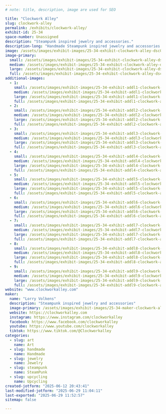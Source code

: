 ```yaml
---
# note: title, description, image are used for SEO

title: "Clockwork Alley"
slug: clockwork-alley
permalink: /exhibits/clockwork-alley/
exhibit-id: 25-34
space-number: Unassigned
description: "Steampunk inspired jewelry and accessories."
description-long: "Handmade Steampunk inspired jewelry and accessories made from vintage watch parts and resin. Necklaces, earrings, bracelets, pill boxes and hair accessories."
image: /assets/images/exhibit-images/25-34-exhibit-clockwork-alley-dsc00158-large.JPG
image-primary: 
  small: /assets/images/exhibit-images/25-34-exhibit-clockwork-alley-dsc00158-small.JPG
  medium: /assets/images/exhibit-images/25-34-exhibit-clockwork-alley-dsc00158-medium.JPG
  large: /assets/images/exhibit-images/25-34-exhibit-clockwork-alley-dsc00158-large.JPG
  full: /assets/images/exhibit-images/25-34-exhibit-clockwork-alley-dsc00158-full.JPG
additional-images: 
  - 1:
    small: /assets/images/exhibit-images/25-34-exhibit-addl1-clockwork-alley-dsc00486-small.JPG
    medium: /assets/images/exhibit-images/25-34-exhibit-addl1-clockwork-alley-dsc00486-medium.JPG
    large: /assets/images/exhibit-images/25-34-exhibit-addl1-clockwork-alley-dsc00486-large.JPG
    full: /assets/images/exhibit-images/25-34-exhibit-addl1-clockwork-alley-dsc00486-full.JPG
  - 2:
    small: /assets/images/exhibit-images/25-34-exhibit-addl2-clockwork-alley-dsc08925-small.JPG
    medium: /assets/images/exhibit-images/25-34-exhibit-addl2-clockwork-alley-dsc08925-medium.JPG
    large: /assets/images/exhibit-images/25-34-exhibit-addl2-clockwork-alley-dsc08925-large.JPG
    full: /assets/images/exhibit-images/25-34-exhibit-addl2-clockwork-alley-dsc08925-full.JPG
  - 3:
    small: /assets/images/exhibit-images/25-34-exhibit-addl3-clockwork-alley-dsc09858-small.JPG
    medium: /assets/images/exhibit-images/25-34-exhibit-addl3-clockwork-alley-dsc09858-medium.JPG
    large: /assets/images/exhibit-images/25-34-exhibit-addl3-clockwork-alley-dsc09858-large.JPG
    full: /assets/images/exhibit-images/25-34-exhibit-addl3-clockwork-alley-dsc09858-full.JPG
  - 4:
    small: /assets/images/exhibit-images/25-34-exhibit-addl4-clockwork-alley-dsc00881-small.JPG
    medium: /assets/images/exhibit-images/25-34-exhibit-addl4-clockwork-alley-dsc00881-medium.JPG
    large: /assets/images/exhibit-images/25-34-exhibit-addl4-clockwork-alley-dsc00881-large.JPG
    full: /assets/images/exhibit-images/25-34-exhibit-addl4-clockwork-alley-dsc00881-full.JPG
  - 5:
    small: /assets/images/exhibit-images/25-34-exhibit-addl5-clockwork-alley-dsc05713-small.JPG
    medium: /assets/images/exhibit-images/25-34-exhibit-addl5-clockwork-alley-dsc05713-medium.JPG
    large: /assets/images/exhibit-images/25-34-exhibit-addl5-clockwork-alley-dsc05713-large.JPG
    full: /assets/images/exhibit-images/25-34-exhibit-addl5-clockwork-alley-dsc05713-full.JPG
  - 6:
    small: /assets/images/exhibit-images/25-34-exhibit-addl6-clockwork-alley-dsc01673-1-small.JPG
    medium: /assets/images/exhibit-images/25-34-exhibit-addl6-clockwork-alley-dsc01673-1-medium.JPG
    large: /assets/images/exhibit-images/25-34-exhibit-addl6-clockwork-alley-dsc01673-1-large.JPG
    full: /assets/images/exhibit-images/25-34-exhibit-addl6-clockwork-alley-dsc01673-1-full.JPG
  - 7:
    small: /assets/images/exhibit-images/25-34-exhibit-addl7-clockwork-alley-dsc08888-small.JPG
    medium: /assets/images/exhibit-images/25-34-exhibit-addl7-clockwork-alley-dsc08888-medium.JPG
    large: /assets/images/exhibit-images/25-34-exhibit-addl7-clockwork-alley-dsc08888-large.JPG
    full: /assets/images/exhibit-images/25-34-exhibit-addl7-clockwork-alley-dsc08888-full.JPG
  - 8:
    small: /assets/images/exhibit-images/25-34-exhibit-addl8-clockwork-alley-dsc09715-small.JPG
    medium: /assets/images/exhibit-images/25-34-exhibit-addl8-clockwork-alley-dsc09715-medium.JPG
    large: /assets/images/exhibit-images/25-34-exhibit-addl8-clockwork-alley-dsc09715-large.JPG
    full: /assets/images/exhibit-images/25-34-exhibit-addl8-clockwork-alley-dsc09715-full.JPG
  - 9:
    small: /assets/images/exhibit-images/25-34-exhibit-addl9-clockwork-alley-dsc09170-small.JPG
    medium: /assets/images/exhibit-images/25-34-exhibit-addl9-clockwork-alley-dsc09170-medium.JPG
    large: /assets/images/exhibit-images/25-34-exhibit-addl9-clockwork-alley-dsc09170-large.JPG
    full: /assets/images/exhibit-images/25-34-exhibit-addl9-clockwork-alley-dsc09170-full.JPG
website: "www.clockworkalley.com"
maker: 
  name: "Lorry Volkens"
  description: "Steampunk inspired jewelry and accessories"
  image-primary: /assets/images/exhibit-images/25-34-maker-clockwork-alley-clockworkalley-1-7-x-3-v2-3947-medium.png
  website: https://clockworkalley.com
  instagram: https://www.instagram.com/clockworkalley
  facebook: https://www.facebook.com/clockworkalley
  youtube: https://www.youtube.com/clockworkalley
  tiktok: https://www.tiktok.com/@Clockworkalley
categories: 
  - slug: art
    name: Art
  - slug: handmade
    name: Handmade
  - slug: jewelry
    name: Jewelry
  - slug: steampunk
    name: SteamPunk
  - slug: upcycling
    name: Upcycling
created-jotform: "2025-06-12 20:43:41"
last-modified-jotform: "2025-06-29 11:04:11"
last-exported: "2025-06-29 11:52:57"
sitemap: false

---
```


